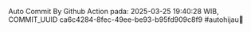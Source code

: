 Auto Commit By Github Action pada: 2025-03-25 19:40:28 WIB, COMMIT_UUID ca6c4284-8fec-49ee-be93-b95fd909c8f9 #autohijau🗿
